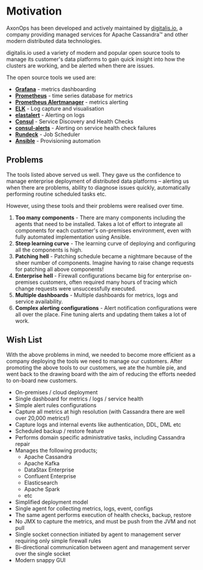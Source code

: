 # Motivation

AxonOps has been developed and actively maintained by [digitalis.io](https://digitalis.io), a company providing managed services for Apache Cassandra™ and other modern distributed data technologies.

digitalis.io used a variety of modern and popular open source tools to manage its customer's data platforms to gain quick insight into how the clusters are working, and be alerted when there are issues.

The open source tools we used are:

* [**Grafana**](https://grafana.com/) - metrics dashboarding
* [**Prometheus**](https://prometheus.io/) - time series database for metrics
* [**Prometheus Alertmanager**](https://prometheus.io/docs/alerting/alertmanager/) - metrics alerting
* [**ELK**](https://www.elastic.co/elk-stack) - Log capture and visualisation
* [**elastalert**](https://github.com/Yelp/elastalert) - Alerting on logs
* [**Consul**](https://www.consul.io/) - Service Discovery and Health Checks
* [**consul-alerts**](https://github.com/AcalephStorage/consul-alerts) - Alerting on service health check failures
* [**Rundeck**](https://www.rundeck.com/) - Job Scheduler
* [**Ansible**](https://www.ansible.com/) - Provisioning automation

## Problems
The tools listed above served us well. They gave us the confidence to manage enterprise deployment of distributed data platforms – alerting us when there are problems, ability to diagnose issues quickly, automatically performing routine scheduled tasks etc.

However, using these tools and their problems were realised over time.

1. **Too many components** - There are many components including the agents that need to be installed. Takes a lot of effort to integrate all components for each customer's on-premises environment, even with fully automated implementation using Ansible.
2. **Steep learning curve** - The learning curve of deploying and configuring all the components is high.
4. **Patching hell** - Patching schedule became a nightmare because of the sheer number of components. Imagine having to raise change requests for patching all above components!
5. **Enterprise hell** - Firewall configurations became big for enterprise on-premises customers, often required many hours of tracing which change requests were unsuccessfully executed.
6. **Multiple dashboards** - Multiple dashboards for metrics, logs and service availability.
7. **Complex alerting configurations** - Alert notification configurations were all over the place. Fine tuning alerts and updating them takes a lot of work.

## Wish List
With the above problems in mind, we needed to become more efficient as a company deploying the tools we need to manage our customers.
After promoting the above tools to our customers, we ate the humble pie, and went back to the drawing board with the aim of reducing the efforts needed to on-board new customers.

* On-premises / cloud deployment
* Single dashboard for metrics / logs / service health
* Simple alert rules configurations
* Capture all metrics at high resolution (with Cassandra there are well over 20,000 metrics!)
* Capture logs and internal events like authentication, DDL, DML etc
* Scheduled backup / restore feature
* Performs domain specific administrative tasks, including Cassandra repair
* Manages the following products;
    * Apache Cassandra
    * Apache Kafka
    * DataStax Enterprise
    * Confluent Enterprise
    * Elasticsearch
    * Apache Spark
    * etc
* Simplified deployment model
* Single agent for collecting metrics, logs, event, configs
* The same agent performs execution of health checks, backup, restore
* No JMX to capture the metrics, and must be push from the JVM and not pull
* Single socket connection initiated by agent to management server requiring only simple firewall rules
* Bi-directional communication between agent and management server over the single socket
* Modern snappy GUI
